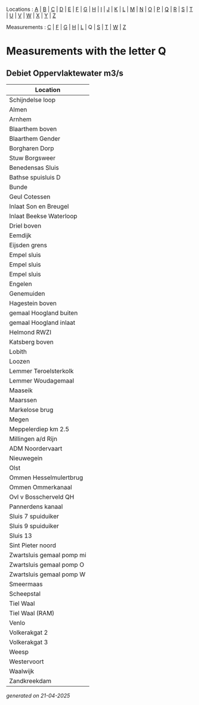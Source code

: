 Locations : [A](location_A.md) | [B](location_B.md) | [C](location_C.md) | [D](location_D.md) | [E](location_E.md) | [F](location_F.md) | [G](location_G.md) | [H](location_H.md) | [I](location_I.md) | [J](location_J.md) | [K](location_K.md) | [L](location_L.md) | [M](location_M.md) | [N](location_N.md) | [O](location_O.md) | [P](location_P.md) | [Q](location_Q.md) | [R](location_R.md) | [S](location_S.md) | [T](location_T.md) | [U](location_U.md) | [V](location_V.md) | [W](location_W.md) | [X](location_X.md) | [Y](location_Y.md) | [Z](location_Z.md)

Measurements : [C](measurement_C.md) | [F](measurement_F.md) | [G](measurement_G.md) | [H](measurement_H.md) | [L](measurement_L.md) | Q | [S](measurement_S.md) | [T](measurement_T.md) | [W](measurement_W.md) | [Z](measurement_Z.md)

# Measurements with the letter Q #

## Debiet Oppervlaktewater m3/s ##
|Location|
|---|
|Schijndelse loop|
|Almen|
|Arnhem|
|Blaarthem boven|
|Blaarthem Gender|
|Borgharen Dorp|
|Stuw Borgsweer|
|Benedensas Sluis|
|Bathse spuisluis D|
|Bunde|
|Geul Cotessen|
|Inlaat Son en Breugel|
|Inlaat Beekse Waterloop|
|Driel boven|
|Eemdijk|
|Eijsden grens|
|Empel sluis|
|Empel sluis|
|Empel sluis|
|Engelen|
|Genemuiden|
|Hagestein boven|
|gemaal Hoogland buiten|
|gemaal Hoogland inlaat|
|Helmond RWZI|
|Katsberg boven|
|Lobith|
|Loozen|
|Lemmer Teroelsterkolk|
|Lemmer Woudagemaal|
|Maaseik|
|Maarssen|
|Markelose brug|
|Megen|
|Meppelerdiep km 2.5|
|Millingen a/d Rijn|
|ADM Noordervaart|
|Nieuwegein|
|Olst|
|Ommen Hesselmulertbrug|
|Ommen Ommerkanaal|
|Ovl v Bosscherveld QH|
|Pannerdens kanaal|
|Sluis 7 spuiduiker|
|Sluis 9 spuiduiker|
|Sluis 13|
|Sint Pieter noord|
|Zwartsluis gemaal pomp mi|
|Zwartsluis gemaal pomp O|
|Zwartsluis gemaal pomp W|
|Smeermaas|
|Scheepstal|
|Tiel Waal|
|Tiel Waal (RAM)|
|Venlo|
|Volkerakgat 2|
|Volkerakgat 3|
|Weesp|
|Westervoort|
|Waalwijk|
|Zandkreekdam|




_generated on 21-04-2025_